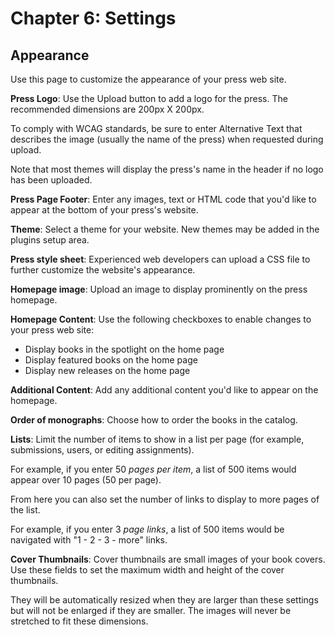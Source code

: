 # Chapter 6: Settings
## Appearance

Use this page to customize the appearance of your press web site.

**Press Logo**: Use the Upload button to add a logo for the press. The recommended dimensions are 200px X 200px.

To comply with WCAG standards, be sure to enter Alternative Text that describes the image (usually the name of the press) when requested during upload. 

Note that most themes will display the press's name in the header if no logo has been uploaded.

**Press Page Footer**: Enter any images, text or HTML code that you'd like to appear at the bottom of your press's website.

**Theme**: Select a theme for your website. New themes may be added in the plugins setup area.

**Press style sheet**: Experienced web developers can upload a CSS file to further customize the website's appearance.

**Homepage image**: Upload an image to display prominently on the press homepage.

**Homepage Content**: Use the following checkboxes to enable changes to your press web site:

* Display books in the spotlight on the home page
* Display featured books on the home page
* Display new releases on the home page

**Additional Content**: Add any additional content you'd like to appear on the homepage.

**Order of monographs**: Choose how to order the books in the catalog.

**Lists**: Limit the number of items to show in a list per page (for example, submissions, users, or editing assignments). 

For example, if you enter 50 *pages per item*, a list of 500 items would appear over 10 pages (50 per page).

From here you can also set the number of links to display to more pages of the list.

For example, if you enter 3 *page links*, a list of 500 items would be navigated with "1 - 2 - 3 - more" links.

**Cover Thumbnails**: Cover thumbnails are small images of your book covers. Use these fields to set the maximum width and height of the cover thumbnails. 

They will be automatically resized when they are larger than these settings but will not be enlarged if they are smaller. The images will never be stretched to fit these dimensions.

